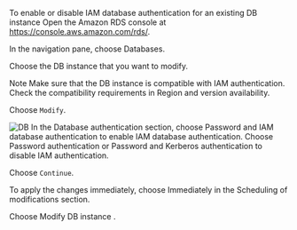 



To enable or disable IAM database authentication for an existing DB instance
Open the Amazon RDS console at https://console.aws.amazon.com/rds/.

In the navigation pane, choose Databases.

Choose the DB instance that you want to modify.


Note
Make sure that the DB instance is compatible with IAM authentication. Check the compatibility requirements in Region and version availability.

Choose ```Modify```.

![DB](../main/DB_IAM.png)
In the Database authentication section, choose Password and IAM database authentication to enable IAM database authentication. Choose Password authentication or Password and Kerberos authentication to disable IAM authentication.

Choose ```Continue```.

To apply the changes immediately, choose Immediately in the Scheduling of modifications section.

Choose Modify DB instance .
